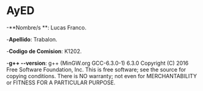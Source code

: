 # AyED
-**Nombre/s **: Lucas Franco. 

-**Apellido**: Trabalon.

-**Codigo de Comision**: K1202.
 
-**g++ --version**: 
g++ (MinGW.org GCC-6.3.0-1) 6.3.0
Copyright (C) 2016 Free Software Foundation, Inc.
This is free software; see the source for copying conditions.  There is NO
warranty; not even for MERCHANTABILITY or FITNESS FOR A PARTICULAR PURPOSE. 

